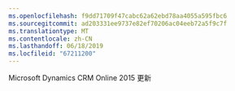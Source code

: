 ```yaml
---
ms.openlocfilehash: f9dd71709f47cabc62a62ebd78aa4055a595fbc6
ms.sourcegitcommit: ad203331ee9737e82ef70206ac04eeb72a5f9c7f
ms.translationtype: MT
ms.contentlocale: zh-CN
ms.lasthandoff: 06/18/2019
ms.locfileid: "67211200"
---
```

Microsoft Dynamics CRM Online 2015 更新